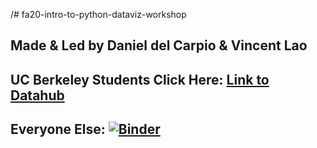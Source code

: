 /# fa20-intro-to-python-dataviz-workshop
## Made & Led by Daniel del Carpio & Vincent Lao 


## **UC Berkeley Students Click Here: [Link to Datahub](http://datahub.berkeley.edu/user-redirect/interact?account=ds-peer-consulting&repo=fa20-intro-to-python-dataviz-workshop&branch=master&path=)**



## **Everyone Else: [![Binder](https://mybinder.org/badge_logo.svg)](https://mybinder.org/v2/gh/ds-peer-consulting/fa20-intro-to-python-dataviz-workshop/master)**
